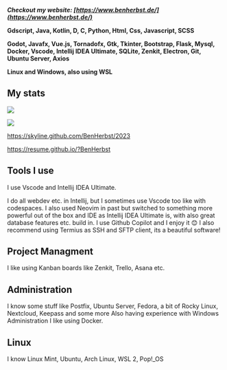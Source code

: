 ***Checkout my website: [https://www.benherbst.de/](https://www.benherbst.de/)***

**Gdscript, Java, Kotlin, D, C, Python, Html, Css, Javascript, SCSS**

**Godot, Javafx, Vue.js, Tornadofx, Gtk, Tkinter, Bootstrap, Flask, Mysql, Docker, Vscode, Intellij IDEA Ultimate, SQLite, Zenkit, Electron, Git, Ubuntu Server, Axios**

**Linux and Windows, also using WSL**
## My stats
<p align=left>
  <img src="https://github-readme-stats.vercel.app/api?username=BenHerbst&show_icons=true&bg_color=ffffff"/>
<p/>
<p algin=left>
  <img src="https://github-readme-stats.vercel.app/api/top-langs/?username=BenHerbst&layout=compact"/>
<p/>

https://skyline.github.com/BenHerbst/2023

https://resume.github.io/?BenHerbst

## Tools I use

I use Vscode and Intellij IDEA Ultimate.

I do all webdev etc. in Intellij, but I sometimes use Vscode too like with codespaces.
I also used Neovim in past but switched to something more powerful out of the box and IDE as Intellij IDEA Ultimate is, with also great database features etc. build in.
I use Github Copilot and I enjoy it 😊
I also recommend using Termius as SSH and SFTP client, its a beautiful software!

## Project Managment
I like using Kanban boards like Zenkit, Trello, Asana etc.

## Administration
I know some stuff like Postfix, Ubuntu Server, Fedora, a bit of Rocky Linux, Nextcloud, Keepass and some more
Also having experience with Windows Administration
I like using Docker.

## Linux
I know Linux Mint, Ubuntu, Arch Linux, WSL 2, Pop!_OS
